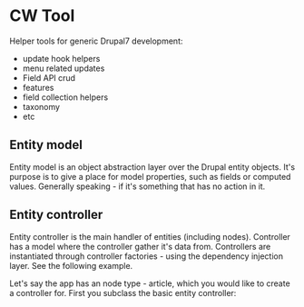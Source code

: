 CW Tool
=======

Helper tools for generic Drupal7 development:

- update hook helpers
 - menu related updates
 - Field API crud
 - features
- field collection helpers
- taxonomy
- etc


Entity model
------------

Entity model is an object abstraction layer over the Drupal entity objects. It's purpose is to give a place for model properties, such as fields or computed values. Generally speaking - if it's something that has no action in it.
 
Entity controller
-----------------

Entity controller is the main handler of entities (including nodes). Controller has a model where the controller gather it's data from. Controllers are instantiated through controller factories - using the dependency injection layer. See the following example.

Let's say the app has an node type - article, which you would like to create a controller for. First you subclass the basic entity controller:

```php

```
